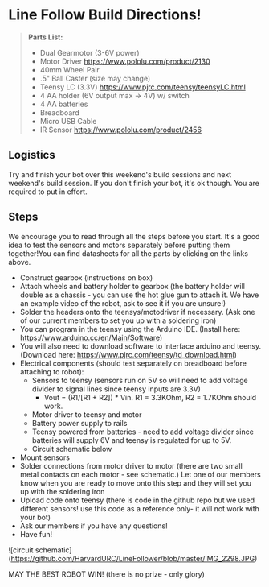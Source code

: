 Line Follow Build Directions!
============================

> **Parts List:**
> - Dual Gearmotor (3-6V power)
> - Motor Driver https://www.pololu.com/product/2130
> - 40mm Wheel Pair
> - .5" Ball Caster (size may change)
> - Teensy LC (3.3V) https://www.pjrc.com/teensy/teensyLC.html
> - 4 AA holder (6V output max -> 4V) w/ switch
> - 4 AA batteries
> - Breadboard 
> - Micro USB Cable
> - IR Sensor https://www.pololu.com/product/2456

Logistics
------
Try and finish your bot over this weekend's build sessions and next weekend's build session. If you don't finish your bot, it's ok though. You are required to put in effort.

Steps
------

We encourage you to read through all the steps before you start. It's a good idea to test the sensors and motors separately before putting them together!You can find datasheets for all the parts by clicking on the links above. 
- Construct gearbox (instructions on box)
- Attach wheels and battery holder to gearbox (the battery holder will double as a chassis - you can use the hot glue gun to attach it. We have an example video of the robot, ask to see it if you are unsure!) 
- Solder the headers onto the teensys/motodriver if necessary. (Ask one of our current members to set you up with a soldering iron)
- You can program in the teensy using the Arduino IDE. (Install here: https://www.arduino.cc/en/Main/Software)
- You will also need to download software to interface arduino and teensy. (Download here: https://www.pjrc.com/teensy/td_download.html)
- Electrical components (should test separately on breadboard before attaching to robot):
    - Sensors to teensy (sensors run on 5V so will need to add voltage divider to signal lines since teensy inputs are 3.3V)
        - Vout = (R1/[R1 + R2]) * Vin.  R1 = 3.3KOhm, R2 = 1.7KOhm should work. 
    - Motor driver to teensy and motor
    - Battery power supply to rails 
    - Teensy powered from batteries - need to add voltage divider since batteries will supply 6V and teensy is regulated for up to 5V.
    - Circuit schematic below
- Mount sensors
- Solder connections from motor driver to motor (there are two small metal contacts on each motor - see schematic.) Let one of our members know when you are ready to move onto this step and they will set you up with the soldering iron
- Upload code onto teensy (there is code in the github repo but we used different sensors! use this code as a reference only- it will not work with your bot)
- Ask our members if you have any questions!
- Have fun!


![circuit schematic]
(https://github.com/HarvardURC/LineFollower/blob/master/IMG_2298.JPG)

MAY THE BEST ROBOT WIN! (there is no prize - only glory)
